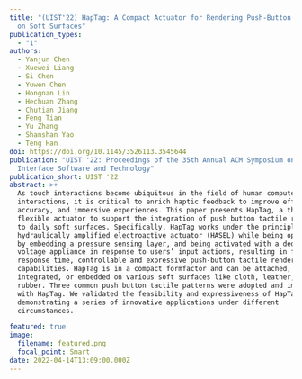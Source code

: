 ```yaml
---
title: "(UIST'22) HapTag: A Compact Actuator for Rendering Push-Button Tactility
  on Soft Surfaces"
publication_types:
  - "1"
authors:
  - Yanjun Chen
  - Xuewei Liang
  - Si Chen
  - Yuwen Chen
  - Hongnan Lin
  - Hechuan Zhang
  - Chutian Jiang
  - Feng Tian
  - Yu Zhang
  - Shanshan Yao
  - Teng Han
doi: https://doi.org/10.1145/3526113.3545644
publication: "UIST '22: Proceedings of the 35th Annual ACM Symposium on User
  Interface Software and Technology"
publication_short: UIST '22
abstract: >+
  As touch interactions become ubiquitous in the field of human computer
  interactions, it is critical to enrich haptic feedback to improve efficiency,
  accuracy, and immersive experiences. This paper presents HapTag, a thin and
  flexible actuator to support the integration of push button tactile renderings
  to daily soft surfaces. Specifically, HapTag works under the principle of
  hydraulically amplified electroactive actuator (HASEL) while being optimized
  by embedding a pressure sensing layer, and being activated with a dedicated
  voltage appliance in response to users’ input actions, resulting in fast
  response time, controllable and expressive push-button tactile rendering
  capabilities. HapTag is in a compact formfactor and can be attached,
  integrated, or embedded on various soft surfaces like cloth, leather, and
  rubber. Three common push button tactile patterns were adopted and implemented
  with HapTag. We validated the feasibility and expressiveness of HapTag by
  demonstrating a series of innovative applications under different
  circumstances.

featured: true
image:
  filename: featured.png
  focal_point: Smart
date: 2022-04-14T13:09:00.000Z
---
```

